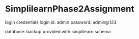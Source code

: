 # SimplilearnPhase2Assignment
login credentials
login id: admin
password: admin@123

database: backup provided with simplilearn schema
